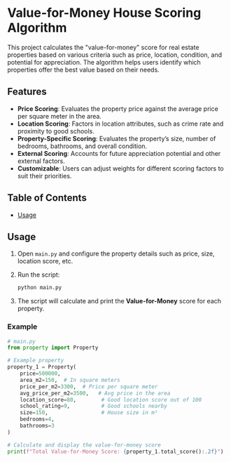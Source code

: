 # Value-for-Money House Scoring Algorithm

This project calculates the "value-for-money" score for real estate properties based on various criteria such as price, location, condition, and potential for appreciation. The algorithm helps users identify which properties offer the best value based on their needs.

## Features

- **Price Scoring**: Evaluates the property price against the average price per square meter in the area.
- **Location Scoring**: Factors in location attributes, such as crime rate and proximity to good schools.
- **Property-Specific Scoring**: Evaluates the property’s size, number of bedrooms, bathrooms, and overall condition.
- **External Scoring**: Accounts for future appreciation potential and other external factors.
- **Customizable**: Users can adjust weights for different scoring factors to suit their priorities.

## Table of Contents
- [Usage](#usage)


## Usage

1. Open `main.py` and configure the property details such as price, size, location score, etc.

2. Run the script:

    ```bash
    python main.py
    ```

3. The script will calculate and print the **Value-for-Money** score for each property.

### Example

```python
# main.py
from property import Property

# Example property
property_1 = Property(
    price=500000,
    area_m2=150,  # In square meters
    price_per_m2=3300,  # Price per square meter
    avg_price_per_m2=3500,   # Avg price in the area
    location_score=80,        # Good location score out of 100
    school_rating=9,          # Good schools nearby
    size=150,                 # House size in m²
    bedrooms=4,
    bathrooms=3
)

# Calculate and display the value-for-money score
print(f"Total Value-for-Money Score: {property_1.total_score():.2f}")
